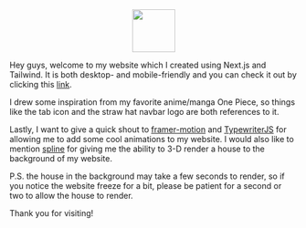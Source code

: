 <div align="center">
  <img src="https://i.pinimg.com/originals/90/a7/f6/90a7f67864acea71fb5ffed6aa6298cb.jpg" width="75" />
 </div>

Hey guys, welcome to my website which I created using Next.js and Tailwind. It
is both desktop- and mobile-friendly and you can check it out by clicking this
[link](https://yonkoom.vercel.app/).

I drew some inspiration from my favorite anime/manga One Piece, so things like
the tab icon and the straw hat navbar logo are both references to it.

Lastly, I want to give a quick shout to
[framer-motion](https://www.framer.com/motion/) and
[TypewriterJS](https://github.com/tameemsafi/typewriterjs) for allowing me to
add some cool animations to my website. I would also like to mention
[spline](https://spline.design) for giving me the ability to 3-D render a house
to the background of my website.

P.S. the house in the background may take a few seconds to render, so if you
notice the website freeze for a bit, please be patient for a second or two to
allow the house to render.

Thank you for visiting!
